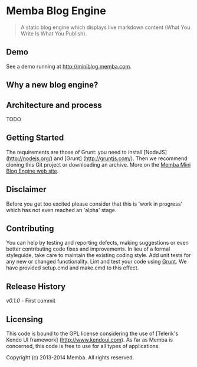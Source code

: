 # Memba Blog Engine

>  A static blog engine which displays live markdown content (What You Write Is What You Publish).

## Demo

See a demo running at http://miniblog.memba.com.

## Why a new blog engine?


## Architecture and process
TODO

## Getting Started
The requirements are those of Grunt: you need to install [NodeJS] (http://nodejs.org/) and [Grunt] (http://gruntjs.com/).
Then we recommend cloning this Git project or downloading an archive. More on the [Memba Mini Blog Engine web site](http://http://miniblog.memba.com).

## Disclaimer
Before you get too excited please consider that this is 'work in progress' which has not even reached an 'alpha' stage.

## Contributing
You can help by testing and reporting defects, making suggestions or even better contributing code fixes and improvements. In lieu of a formal styleguide, take care to maintain the existing coding style. Add unit tests for any new or changed functionality. Lint and test your code using [Grunt](http://gruntjs.com/). We have provided setup.cmd and make.cmd to this effect.

## Release History
_v0.1.0_ - First commit

## Licensing
This code is bound to the GPL license considering the use of [Telerik's Kendo UI framework] (http://www.kendoui.com).
As far as Memba is concerned, this code is free to use for all types of applications.

Copyright (c) 2013-2014 Memba. All rights reserved.
